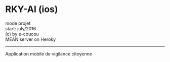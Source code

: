 # RKY-AI (ios)<br>
mode projet<br>
start: july/2016<br>
(c) by e-coucou<br>
MEAN server on Heroky<br><hr>
Application mobile de vigilance citoyenne
